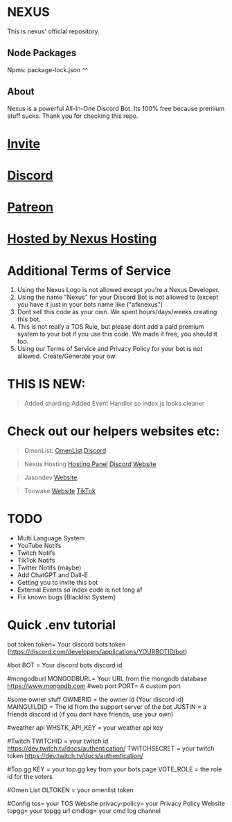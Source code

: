 # NEXUS
This is nexus' official repository.

## Node Packages
Npms: package-lock.json ^^

## About
Nexus is a powerful All-In-One Discord Bot. Its 100% free because premium stuff sucks. Thank you for checking this repo.
# [Invite](https://discord.com/api/oauth2/authorize?client_id=1046468420037787720&permissions=10982195063927&redirect_uri=https%3A%2F%2Fdiscord.gg%2Fz8nxPve4pn&response_type=code&scope=gdm.join%20applications.commands%20bot)
# [Discord](https://discord.gg/z8nxPve4pn)
# [Patreon](https://patreon.com/toowake)
# [Hosted by Nexus Hosting](https://nexus-hosting.tech)

# Additional Terms of Service
1. Using the Nexus Logo is not allowed except you're a Nexus Developer.
2. Using the name "Nexus" for your Discord Bot is not allowed to (except you have it just in your bots name like ("afknexus")
3. Dont sell this code as your own. We spent hours/days/weeks creating this bot.
4. This is not really a TOS Rule, but please dont add a paid premium system to your bot if you use this code. We made it free, you should it too.
5. Using our Terms of Service and Privacy Policy for your bot is not allowed. Create/Generate your ow


# THIS IS NEW:
> Added sharding
> Added Event Handler so index.js looks cleaner

# Check out our helpers websites etc:
> OmenList:
> [OmenList](https://list.soydaddy.space)
> [Discord](https://discord.com/invite/hYQWbxjMUt)

> Nexus Hosting
> [Hosting Panel](https://panel.nexcord.xyz)
> [Discord](https://discord.gg/nexcord)
> [Website](https://nexus-hosting.tech)

> Jasondev
> [Website](https://noatwake.xyz)

> Toowake
> [Website](https://toowake.nexus-hosting.tech)
> [TikTok](https://tiktok.com/@toowake)

# TODO
- Multi Language System
- YouTube Notifs
- Twitch Notifs
- TikTok Notifs
- Twitter Notifs (maybe)
- Add ChatGPT and Dall-E
- Getting you to invite this bot
- External Events so index code is not long af
- Fix known bugs [Blacklist System]

# Quick .env tutorial
bot token
token= Your discord bots token (https://discord.com/developers/applications/YOURBOTID/bot)

#bot
BOT = Your discord bots discord id

#mongodburl
MONGODBURL= Your URL from the mongodb database https://www.mongodb.com
#web port
PORT= A custom port

#some owner stuff
OWNERID = the owner id (Your discord id)
MAINGUILDID = The id from the support server of the bot
JUSTIN = a friends discord id (if you dont have friends, use your own)

#weather api
WHSTK_API_KEY = your weather api key

#Twitch
TWITCHID = your twitch id https://dev.twitch.tv/docs/authentication/
TWITCHSECRET = your twitch token https://dev.twitch.tv/docs/authentication/

#Top.gg
KEY = your top.gg key from your bots page
VOTE_ROLE = the role id for the voters

#Omen List
OLTOKEN = your omenlist token

#Config
tos= your TOS Website
privacy-policy= your Privacy Policy Website
topgg= your topgg url
cmdlog= your cmd log channel
